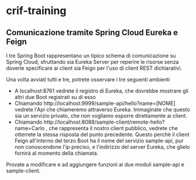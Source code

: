 # crif-training

## Comunicazione tramite Spring Cloud Eureka e Feign

I tre Spring Boot rappresentano un tipico schema di comunicazione su Spring Cloud, sfruttando sia Eureka Server per reperire le risorse senza doverle specificare ai client sia Feign per l'uso di client REST dichiarativi.

Una volta avviati tutti e tre, potrete osservare i tre seguenti ambienti

- A localhost:8761 vedrete il registro di Eureka, che dovrebbe mostrare gli altri due Boot registrati su di esso
- Chiamando http://localhost:9999/sample-api/hello?name=[NOME] vedrete l'Api che chiameremo attraverso Eureka. Immaginate che questo sia un servizio privato, che non vogliamo esporre direttamente ai client. 
- Chiamando http://localhost:8088/sample-client/remote-hello?name=Carlo , che rappresenta il nostro client pubblico, vedrete che otterrete la stessa risposta del punto precedente. Questo perchè il client Feign all'interno del terzo Boot ha il nome del servizio sample-api, pur non conoscendone l'ip preciso, e l'indirizzo del server Eureka, che glielo fornirà al momento della chiamata.

Provate a modificare e ad aggiungere funzioni ai due moduli sample-api e sample-client.
